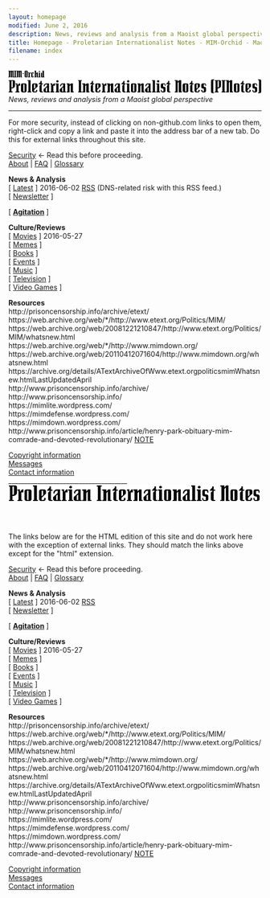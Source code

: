 ```yaml
---
layout: homepage
modified: June 2, 2016
description: News, reviews and analysis from a Maoist global perspective, Maoist anti-imperialist news
title: Homepage - Proletarian Internationalist Notes - MIM-Orchid - Maoist Internationalist Movement - Maoism
filename: index
---
```

<div class="hide"><p id="banner-md"><img src="_layouts/images/banner.png" alt="MIM-Orchid / Proletarian Internationalist Notes (PINotes)" /><br /><i>News, reviews and analysis from a Maoist global perspective</i></p><hr /><p>For more security, instead of clicking on non-github.com links to open them, right-click and copy a link and paste it into the address bar of a new tab. Do this for external links throughout this site.</p><p><a href="pages/security.md">Security</a> &larr; Read this before proceeding.<br />
<a href="pages/about.md">About</a> | <a href="pages/faq/index.md">FAQ</a> | <a href="pages/glossary/index.md">Glossary</a></p>
<p class="menu-block"><span class="menu-block-heading"><b>News & Analysis</b></span><br />
[ <a href="pages/latest.md">Latest</a> ] <span class="date-new">2016-06-02</span> <a href="https://pinotes.github.io/pages/latest-rss.xml">RSS</a> (DNS-related risk with this RSS feed.)<br />
[ <a href="pages/newsletter/index.md">Newsletter</a> ] <span class="date-new"></span></p>
<p class="menu-block"><span class="menu-block-heading">[ <b><a href="pages/agitation/index.md">Agitation</a></b> ]</span> <span class="date-new"></span></p>
<p class="menu-block"><span class="menu-block-heading"><b>Culture/Reviews</b></span><br />
[ <a href="reviews/movies/index.md">Movies</a> ] <span class="date-new">2016-05-27</span><br />
[ <a href="reviews/memes/index.md">Memes</a> ] <span class="date-new"></span><br />
[ <a href="reviews/books/index.md">Books</a> ] <span class="date-new"></span><br />
[ <a href="reviews/events/index.md">Events</a> ] <span class="date-new"></span><br />
[ <a href="reviews/music/index.md">Music</a> ] <span class="date-new"></span><br />
[ <a href="reviews/tv/index.md">Television</a> ] <span class="date-new"></span><br />
[ <a href="reviews/games/index.md">Video Games</a> ] <span class="date-new"></span></p>
<p class="menu-block"><span class="menu-block-heading"><b>Resources</b></span><br />
http://prisoncensorship.info/archive/etext/<br />
https://web.archive.org/web/*/http://www.etext.org/Politics/MIM/<br />
https://web.archive.org/web/20081221210847/http://www.etext.org/Politics/MIM/whatsnew.html<br />
https://web.archive.org/web/*/http://www.mimdown.org/<br />
https://web.archive.org/web/20110412071604/http://www.mimdown.org/whatsnew.html<br />
https://archive.org/details/ATextArchiveOfWww.etext.orgpoliticsmimWhatsnew.htmlLastUpdatedApril<br />
http://www.prisoncensorship.info/archive/<br />
http://www.prisoncensorship.info/<br />
https://mimlite.wordpress.com/<br />
https://mimdefense.wordpress.com/<br />
https://mimdown.wordpress.com/<br />
<!-- http://www.legacy.com/obituaries/nytimes/obituary.aspx?pid=151255994 -->http://www.prisoncensorship.info/article/henry-park-obituary-mim-comrade-and-devoted-revolutionary/ <span class="link-note"><a href="pages/p-note.md">NOTE</a></span></p>
<p><a href="pages/copyright.md">Copyright information</a><br />
<a href="pages/messages.md">Messages</a><br />
<a href="pages/contact.md">Contact information</a><br />
_____________________________________<br /><img src="_layouts/images/banner_footer.png" alt="Proletarian Internationalist Notes (PINotes)" /></p><pre>






































































































































































































</pre><p>The links below are for the HTML edition of this site and do not work here with the exception of external links. They should match the links above except for the "html" extension.</p></div>
<p><a href="pages/security.html">Security</a> &larr; Read this before proceeding.<br />
<a href="pages/about.html">About</a> | <a href="pages/faq/index.html">FAQ</a> | <a href="pages/glossary/index.html">Glossary</a></p>
<p class="menu-block"><span class="menu-block-heading"><b>News & Analysis</b></span><br />
[ <a href="pages/latest.html">Latest</a> ] <span class="date-new">2016-06-02</span> <a href="pages/latest-rss.xml">RSS</a><br />
[ <a href="pages/newsletter/index.html">Newsletter</a> ] <span class="date-new"></span></p>
<p class="menu-block"><span class="menu-block-heading">[ <b><a href="pages/agitation/index.html">Agitation</a></b> ]</span> <span class="date-new"></span></p>
<p class="menu-block"><span class="menu-block-heading"><b>Culture/Reviews</b></span><br />
[ <a href="reviews/movies/index.html">Movies</a> ] <span class="date-new">2016-05-27</span><br />
[ <a href="reviews/memes/index.html">Memes</a> ] <span class="date-new"></span><br />
[ <a href="reviews/books/index.html">Books</a> ] <span class="date-new"></span><br />
[ <a href="reviews/events/index.html">Events</a> ] <span class="date-new"></span><br />
[ <a href="reviews/music/index.html">Music</a> ] <span class="date-new"></span><br />
[ <a href="reviews/tv/index.html">Television</a> ] <span class="date-new"></span><br />
[ <a href="reviews/games/index.html">Video Games</a> ] <span class="date-new"></span></p>
<p class="menu-block"><span class="menu-block-heading"><b>Resources</b></span><br />
http://prisoncensorship.info/archive/etext/<br />
https://web.archive.org/web/*/http://www.etext.org/Politics/MIM/<br />
https://web.archive.org/web/20081221210847/http://www.etext.org/Politics/MIM/whatsnew.html<br />
https://web.archive.org/web/*/http://www.mimdown.org/<br />
https://web.archive.org/web/20110412071604/http://www.mimdown.org/whatsnew.html<br />
https://archive.org/details/ATextArchiveOfWww.etext.orgpoliticsmimWhatsnew.htmlLastUpdatedApril<br />
http://www.prisoncensorship.info/archive/<br />
http://www.prisoncensorship.info/<br />
https://mimlite.wordpress.com/<br />
https://mimdefense.wordpress.com/<br />
https://mimdown.wordpress.com/<br />
<!-- http://www.legacy.com/obituaries/nytimes/obituary.aspx?pid=151255994 -->http://www.prisoncensorship.info/article/henry-park-obituary-mim-comrade-and-devoted-revolutionary/ <span class="link-note"><a href="pages/p-note.html">NOTE</a></span></p>
<p><a href="pages/copyright.html">Copyright information</a><br />
<a href="pages/messages.html">Messages</a><br />
<a href="pages/contact.html">Contact information</a>
</p>
